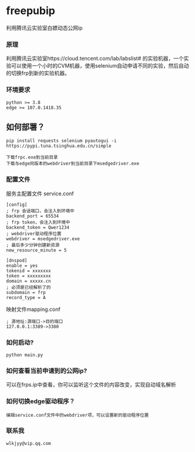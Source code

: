 # freepubip
利用腾讯云实验室白嫖动态公网ip

### 原理
利用腾讯云实验室https://cloud.tencent.com/lab/labslist# 的实验机器，一个实验可以使用一个小时的CVM机器，使用selenium自动申请不同的实验，然后自动的切换frp到新的实验机器。

### 环境要求
```fdsg
python >= 3.8
edge >= 107.0.1418.35
```

## 如何部署？

```
pip install requests selenium pyautogui -i https://pypi.tuna.tsinghua.edu.cn/simple
```
```
下载frpc.exe到当前目录
下载与edge同版本的webdriver到当前目录下msedgedriver.exe
```

### 配置文件
服务主配置文件 service.conf
```
[config]
; frp 会话端口，会注入到环境中
backend_port = 65534
; frp token，会注入到环境中
backend_token = Qwer1234
; webdriver驱动程序位置
webdriver = msedgedriver.exe
; 最后多少分钟创建新资源
new_resource_minute = 5

[dnspod]
enable = yes
tokenid = xxxxxxx
token = xxxxxxxxx
domain = xxxxx.cn
; 必须是已经解析了的
subdomain = frp
record_type = A
```
映射文件mapping.conf
```
; 源地址:源端口->目的端口
127.0.0.1:3389->3380
```

### 如何启动?
```
python main.py
```

### 如何查看当前申请到的公网ip?
可以在frps.ip中查看，你可以监听这个文件的内容改变，实现自动域名解析

### 如何切换edge驱动程序？
```
编辑service.conf文件中的webdriver项，可以设置新的驱动程序位置
```
### 联系我
```
wlkjyy@vip.qq.com
```
